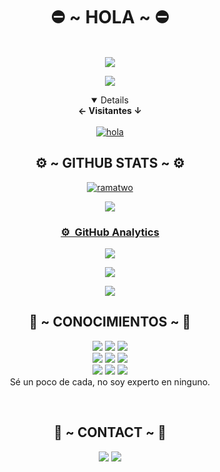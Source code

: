 <body>
  <center>
<h1 align="center"> ⛔ ~ HOLA ~ ⛔ </h1>
<br>
<!--<p align="center">
  <p align="center">
    <a href="https://ramatwo.site/">
        <img
            src="https://readme-typing-svg.herokuapp.com?size=13&width=275&lines=Bienvenido+a+mi+GitHub+ramatwo"
            alt="ramatwo"
        />
    </a>
</p>-->
<a href="https://github.com/ramatwo"><img src="https://i.giphy.com/media/v1.Y2lkPTc5MGI3NjExc2Y5YmFmN3c4YzI2YzFjaGVuaDJzeHVlbWNwN3U2enRnd3B3cXNoaiZlcD12MV9pbnRlcm5hbF9naWZfYnlfaWQmY3Q9Zw/WzR8zb0PN6bUmfz4DW/giphy.gif" />
</p>
  <a href="https://github.com/ramatwo"><img src="https://cardivo.vercel.app/api?name=RamaTwo&description=Hola,%20Me%20llamo%20rama&image=https://i.giphy.com/media/v1.Y2lkPTc5MGI3NjExc2Y5YmFmN3c4YzI2YzFjaGVuaDJzeHVlbWNwN3U2enRnd3B3cXNoaiZlcD12MV9pbnRlcm5hbF9naWZfYnlfaWQmY3Q9Zw/WzR8zb0PN6bUmfz4DW/giphy.gif&instagram=ramatwo_&github=ramatwo&pattern=leaf&colorPattern=%23eaeaea" /><a>
</p>

<details open align="center">
<summary><b>← Visitantes ↓</b></summary>
<br>
<a href="https://www.instagram.com/ramatwo_"><img alt="hola" src="https://count.getloli.com/get/@ramatwo?theme=rule34"/></a>
</details>
</div>

<!--[![An image of @ramatwo's Holopin badges, which is a link to view their full Holopin profile](https://holopin.me/ramatwo)](https://holopin.io/@ramatwo)-->
    
<h2 align="center"> ⚙️ ~ GITHUB STATS ~ ⚙️ </h2>

<div align="center">
<a href="https://github.com/ramatwo"><p><img src="https://github-readme-stats.vercel.app/api/top-langs?username=ramatwo&show_icons=true&locale=en&layout=compact" alt="ramatwo" /></p>
<a href="https://github.com/ramatwo">
  
  ![](https://github-profile-summary-cards.vercel.app/api/cards/profile-details?username=ramatwo&theme=monokai)
</div>

### ⚙ &nbsp;GitHub Analytics

<p align="center">
  <a href="https://github.com/ramatwo"><img src="https://github-readme-stats.vercel.app/api?username=ramatwo&theme=tokyonight&show_icons=true" /></a>
</p>

<p align="center">
  <a href="https://github.com/ramatwo"><img src="https://github-readme-streak-stats.herokuapp.com/?user=ramatwo&theme=tokyonight&hide_border=false&properties=background&border=%239611C5FF" /><a>
</p>
  
<p align="center">
  <a href="https://github.com/ramatwo"><img src="https://github-profile-trophy.vercel.app/?username=ramatwo&theme=radical&margin-w=20&no-bg=true&no-frame=false" /><a>
</p>
    

<div>
<h2 align="center"> 📇 ~ CONOCIMIENTOS ~ 📇 </h2>

<p align="center">
    <img src="https://img.shields.io/badge/javascript-%23323330.svg?style=for-the-badge&logo=javascript&logoColor=%23F7DF1E"/>
    <img src="https://img.shields.io/badge/html5-%23E34F26.svg?style=for-the-badge&logo=html5&logoColor=white"/>
    <img src="https://img.shields.io/badge/python-3670A0?style=for-the-badge&logo=python&logoColor=ffdd54"/>
<br>
    <img src="https://img.shields.io/badge/Windows%20Terminal-%234D4D4D.svg?style=for-the-badge&logo=windows-terminal&logoColor=white"/>
    <img src="https://img.shields.io/badge/mysql-4479A1.svg?style=for-the-badge&logo=mysql&logoColor=white"/>
    <img src="https://img.shields.io/badge/git-%23F05033.svg?style=for-the-badge&logo=git&logoColor=white"/>
<br>
<img src="https://img.shields.io/badge/github-%23121011.svg?style=for-the-badge&logo=github&logoColor=white"/>
<img src="https://img.shields.io/badge/cisco-%23049fd9.svg?style=for-the-badge&logo=cisco&logoColor=black"/>
<img src="https://img.shields.io/badge/node.js%20-%2343853D.svg?&style=for-the-badge&logo=node.js&logoColor=white"/>
<br>
Sé un poco de cada, no soy experto en ninguno.
</p>
<br>
<h2 align="center"> 📝 ~ CONTACT ~ 📝 </h2>

<p align="center">
<a href="https://www.instagram.com/ramatwo_" target="_blank"><img src="https://img.shields.io/badge/-ramatwo_-lightgrey?&style=for-the-badge&logo=Instagram&logoColor=white"/></a>
<a href="https://paypal.me/ramardo" target="_blank"><img src="https://img.shields.io/badge/PayPal-00457C?style=for-the-badge&logo=paypal&logoColor=white"/></a>
</p>
</div>
</center>
</body>
